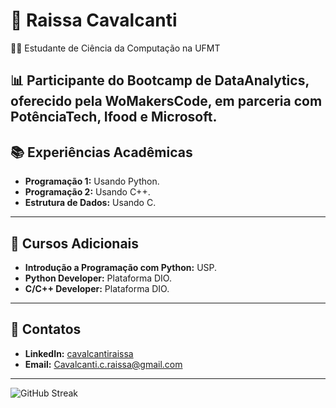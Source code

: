# 🌟 Raissa Cavalcanti

👩‍🎓 Estudante de Ciência da Computação na UFMT

📊 Participante do Bootcamp de DataAnalytics, oferecido pela WoMakersCode, em parceria com PotênciaTech, Ifood e Microsoft.
---

## 📚 Experiências Acadêmicas

- **Programação 1:** Usando Python.
- **Programação 2:** Usando C++.
- **Estrutura de Dados:** Usando C.

---

## 📜 Cursos Adicionais

- **Introdução a Programação com Python:** USP.
- **Python Developer:** Plataforma DIO.
- **C/C++ Developer:** Plataforma DIO.

---

## 🔗 Contatos

- **LinkedIn:** [cavalcantiraissa](https://www.linkedin.com/in/cavalcantiraissa/)
- **Email:** [Cavalcanti.c.raissa@gmail.com](mailto:Cavalcanti.c.raissa@gmail.com)

---

![GitHub Streak](https://github-readme-streak-stats.herokuapp.com/?user=cavalcantiraissas&theme=dark&hide_border=true)
